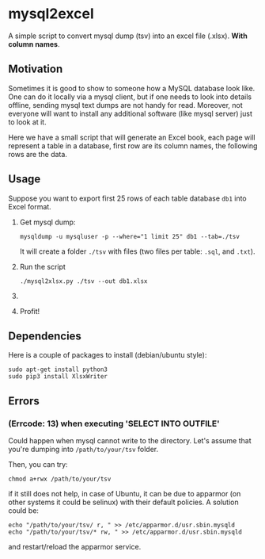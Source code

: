 # mysql2excel
A simple script to convert mysql dump (tsv) into an excel file (.xlsx). 
**With column names**.

## Motivation
Sometimes it is good to show to someone how a MySQL database look like. One can do it locally via a mysql client,
but if one needs to look into details offline, sending mysql text dumps are not handy for read. 
Moreover, not everyone will want to install any additional software (like mysql server) just to look at it. 

Here we have a small script that will generate an Excel book, each page will represent a table in a database, 
first row are its column names, the following rows are the data.

## Usage

Suppose you want to export first 25 rows of each table database `db1` into Excel format. 

1. Get mysql dump:
    ```
    mysqldump -u mysqluser -p --where="1 limit 25" db1 --tab=./tsv
    ```
    It will create a folder `./tsv` with files (two files per table: `.sql`, and `.txt`).

2. Run the script
    ```
    ./mysql2xlsx.py ./tsv --out db1.xlsx
    ```

3. 

4. Profit!

## Dependencies

Here is a couple of packages to install (debian/ubuntu style):
```
sudo apt-get install python3
sudo pip3 install XlsxWriter
```

## Errors

### (Errcode: 13) when executing 'SELECT INTO OUTFILE'

Could happen when mysql cannot write to the directory. Let's assume that you're dumping into `/path/to/your/tsv` folder. 

Then, you can try: 

```
chmod a+rwx /path/to/your/tsv
```

if it still does not help, in case of Ubuntu, it can be due to apparmor (on other systems it could be selinux) with their default policies. A solution could be: 

```
echo "/path/to/your/tsv/ r, " >> /etc/apparmor.d/usr.sbin.mysqld
echo "/path/to/your/tsv/* rw, " >> /etc/apparmor.d/usr.sbin.mysqld
```

and restart/reload the apparmor service.
